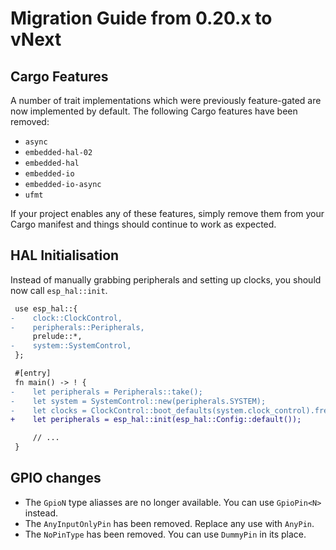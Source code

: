 # Migration Guide from 0.20.x to vNext

## Cargo Features

A number of trait implementations which were previously feature-gated are now implemented by default. The following Cargo features have been removed:

- `async`
- `embedded-hal-02`
- `embedded-hal`
- `embedded-io`
- `embedded-io-async`
- `ufmt`

If your project enables any of these features, simply remove them from your Cargo manifest and things should continue to work as expected.

## HAL Initialisation

Instead of manually grabbing peripherals and setting up clocks, you should now call `esp_hal::init`.

```diff
 use esp_hal::{
-    clock::ClockControl,
-    peripherals::Peripherals,
     prelude::*,
-    system::SystemControl,
 };

 #[entry]
 fn main() -> ! {
-    let peripherals = Peripherals::take();
-    let system = SystemControl::new(peripherals.SYSTEM);
-    let clocks = ClockControl::boot_defaults(system.clock_control).freeze();
+    let peripherals = esp_hal::init(esp_hal::Config::default());

     // ...
 }
```

## GPIO changes

 - The `GpioN` type aliasses are no longer available. You can use `GpioPin<N>` instead.
 - The `AnyInputOnlyPin` has been removed. Replace any use with `AnyPin`.
 - The `NoPinType` has been removed. You can use `DummyPin` in its place.
